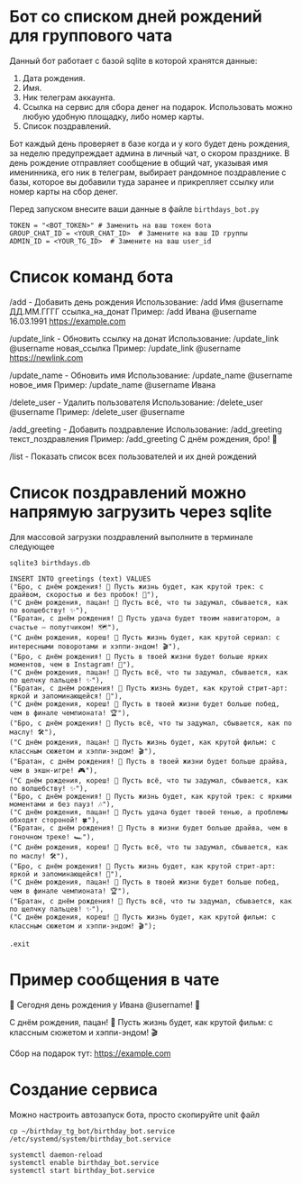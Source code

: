 # Бот со списком дней рождений для группового чата
Данный бот работает с базой sqlite в которой хранятся данные:
1) Дата рождения.
2) Имя.
3) Ник телеграм аккаунта.
4) Ссылка на сервис для сбора денег на подарок. Использовать можно любую удобную площадку, либо номер карты.
5) Список поздравлений.

Бот каждый день проверяет в базе когда и у кого будет день рождения, за неделю предупреждает админа в личный чат, о скором празднике. В день рождение отправляет сообщение в общий чат, указывая имя именинника, его ник в телеграм, выбирает рандомное поздравление с базы, которое вы добавили туда заранее и прикрепляет ссылку или номер карты на сбор денег.

Перед запуском внесите ваши данные в файле ```birthdays_bot.py```
```
TOKEN = "<BOT_TOKEN>" # Заменить на ваш токен бота
GROUP_CHAT_ID = <YOUR_CHAT_ID>  # Замените на ваш ID группы
ADMIN_ID = <YOUR_TG_ID>  # Замените на ваш user_id
```
# Список команд бота
/add - Добавить день рождения
Использование: /add Имя @username ДД.ММ.ГГГГ ссылка_на_донат
Пример: /add Ивана @username 16.03.1991 https://example.com

/update_link - Обновить ссылку на донат
Использование: /update_link @username новая_ссылка
Пример: /update_link @username https://newlink.com

/update_name - Обновить имя
Использование: /update_name @username новое_имя
Пример: /update_name @username Ивана

/delete_user - Удалить пользователя
Использование: /delete_user @username
Пример: /delete_user @username

/add_greeting - Добавить поздравление
Использование: /add_greeting текст_поздравления
Пример: /add_greeting С днём рождения, бро! 🎉

/list - Показать список всех пользователей и их дней рождений

# Список поздравлений можно напрямую загрузить через sqlite 
Для массовой загрузки поздравлений выполните в терминале следующее

```
sqlite3 birthdays.db
```

```
INSERT INTO greetings (text) VALUES 
("Бро, с днём рождения! 🎉 Пусть жизнь будет, как крутой трек: с драйвом, скоростью и без пробок! 🚗"),
("С днём рождения, пацан! 🎂 Пусть всё, что ты задумал, сбывается, как по волшебству! ✨"),
("Братан, с днём рождения! 🎉 Пусть удача будет твоим навигатором, а счастье — попутчиком! 🗺️"),
("С днём рождения, кореш! 🎂 Пусть жизнь будет, как крутой сериал: с интересными поворотами и хэппи-эндом! 🎬"),
("Бро, с днём рождения! 🎉 Пусть в твоей жизни будет больше ярких моментов, чем в Instagram! 📸"),
("С днём рождения, пацан! 🎂 Пусть всё, что ты задумал, сбывается, как по щелчку пальцев! ✨"),
("Братан, с днём рождения! 🎉 Пусть жизнь будет, как крутой стрит-арт: яркой и запоминающейся! 🎨"),
("С днём рождения, кореш! 🎂 Пусть в твоей жизни будет больше побед, чем в финале чемпионата! 🏆"),
("Бро, с днём рождения! 🎉 Пусть всё, что ты задумал, сбывается, как по маслу! 🛠️"),
("С днём рождения, пацан! 🎂 Пусть жизнь будет, как крутой фильм: с классным сюжетом и хэппи-эндом! 🎬"),
("Братан, с днём рождения! 🎉 Пусть в твоей жизни будет больше драйва, чем в экшн-игре! 🎮"),
("С днём рождения, кореш! 🎂 Пусть всё, что ты задумал, сбывается, как по волшебству! ✨"),
("Бро, с днём рождения! 🎉 Пусть жизнь будет, как крутой трек: с яркими моментами и без пауз! 🎶"),
("С днём рождения, пацан! 🎂 Пусть удача будет твоей тенью, а проблемы обходят стороной! 🍀"),
("Братан, с днём рождения! 🎉 Пусть в жизни будет больше драйва, чем в гоночном треке! 🏎️"),
("С днём рождения, кореш! 🎂 Пусть всё, что ты задумал, сбывается, как по маслу! 🛠️"),
("Бро, с днём рождения! 🎉 Пусть жизнь будет, как крутой стрит-арт: яркой и запоминающейся! 🎨"),
("С днём рождения, пацан! 🎂 Пусть в твоей жизни будет больше побед, чем в финале чемпионата! 🏆"),
("Братан, с днём рождения! 🎉 Пусть всё, что ты задумал, сбывается, как по щелчку пальцев! ✨"),
("С днём рождения, кореш! 🎂 Пусть жизнь будет, как крутой фильм: с классным сюжетом и хэппи-эндом! 🎬");
```


```
.exit
```

# Пример сообщения в чате

🎉 Сегодня день рождения у Ивана @username! 🎂

С днём рождения, пацан! 🎂 Пусть жизнь будет, как крутой фильм: с классным сюжетом и хэппи-эндом! 🎬

Сбор на подарок тут: https://example.com

# Создание сервиса
Можно настроить автозапуск бота, просто скопируйте unit файл
```
cp ~/birthday_tg_bot/birthday_bot.service /etc/systemd/system/birthday_bot.service
```

```
systemctl daemon-reload
systemctl enable birthday_bot.service
systemctl start birthday_bot.service
```
